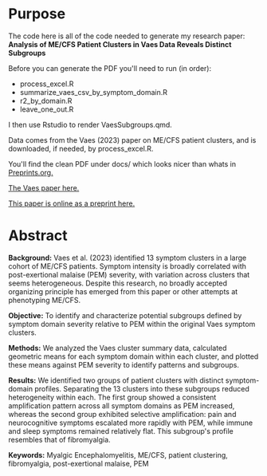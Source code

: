 # Purpose

The code here is all of the code needed to generate my research paper: **Analysis of ME/CFS Patient Clusters in Vaes Data Reveals Distinct Subgroups**

Before you can generate the PDF you'll need to run (in order):

* process_excel.R
* summarize_vaes_csv_by_symptom_domain.R
* r2_by_domain.R
* leave_one_out.R

I then use Rstudio to render VaesSubgroups.qmd.

Data comes from the Vaes (2023) paper on ME/CFS patient clusters, and is downloaded, if needed, by process_excel.R. 

You'll find the clean PDF under docs/ which looks nicer than whats in [Preprints.org.](https://preprints.org)

[The Vaes paper here.](https://translational-medicine.biomedcentral.com/articles/10.1186/s12967-023-03946-6)

[This paper is online as a preprint here.](https://www.preprints.org/manuscript/202509.1179)

# Abstract

**Background:** Vaes et al. (2023) identified 13 symptom clusters in a large cohort of ME/CFS patients. Symptom intensity is broadly correlated with post-exertional malaise (PEM) severity, with variation across clusters that seems heterogeneous. Despite this research, no broadly accepted organizing principle has emerged from this paper or other attempts at phenotyping ME/CFS.

**Objective:** To identify and characterize potential subgroups defined by symptom domain severity relative to PEM within the original Vaes symptom clusters.

**Methods:** We analyzed the Vaes cluster summary data, calculated geometric means for each symptom domain within each cluster, and plotted these means against PEM severity to identify patterns and subgroups.

**Results:** We identified two groups of patient clusters with distinct symptom-domain profiles. Separating the 13 clusters into these subgroups reduced heterogeneity within each. The first group showed a consistent amplification pattern across all symptom domains as PEM increased, whereas the second group exhibited selective amplification: pain and neurocognitive symptoms escalated more rapidly with PEM, while immune and sleep symptoms remained relatively flat. This subgroup's profile resembles that of fibromyalgia.

**Keywords:** Myalgic Encephalomyelitis, ME/CFS, patient clustering, fibromyalgia, post-exertional malaise, PEM
